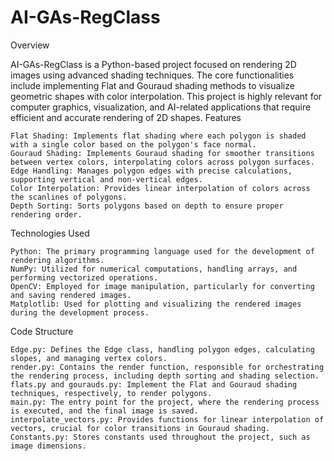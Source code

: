 # AI-GAs-RegClass
Overview

AI-GAs-RegClass is a Python-based project focused on rendering 2D images using advanced shading techniques. The core functionalities include implementing Flat and Gouraud shading methods to visualize geometric shapes with color interpolation. This project is highly relevant for computer graphics, visualization, and AI-related applications that require efficient and accurate rendering of 2D shapes.
Features

    Flat Shading: Implements flat shading where each polygon is shaded with a single color based on the polygon's face normal.
    Gouraud Shading: Implements Gouraud shading for smoother transitions between vertex colors, interpolating colors across polygon surfaces.
    Edge Handling: Manages polygon edges with precise calculations, supporting vertical and non-vertical edges.
    Color Interpolation: Provides linear interpolation of colors across the scanlines of polygons.
    Depth Sorting: Sorts polygons based on depth to ensure proper rendering order.

Technologies Used

    Python: The primary programming language used for the development of rendering algorithms.
    NumPy: Utilized for numerical computations, handling arrays, and performing vectorized operations.
    OpenCV: Employed for image manipulation, particularly for converting and saving rendered images.
    Matplotlib: Used for plotting and visualizing the rendered images during the development process.

Code Structure

    Edge.py: Defines the Edge class, handling polygon edges, calculating slopes, and managing vertex colors.
    render.py: Contains the render function, responsible for orchestrating the rendering process, including depth sorting and shading selection.
    flats.py and gourauds.py: Implement the Flat and Gouraud shading techniques, respectively, to render polygons.
    main.py: The entry point for the project, where the rendering process is executed, and the final image is saved.
    interpolate_vectors.py: Provides functions for linear interpolation of vectors, crucial for color transitions in Gouraud shading.
    Constants.py: Stores constants used throughout the project, such as image dimensions.
